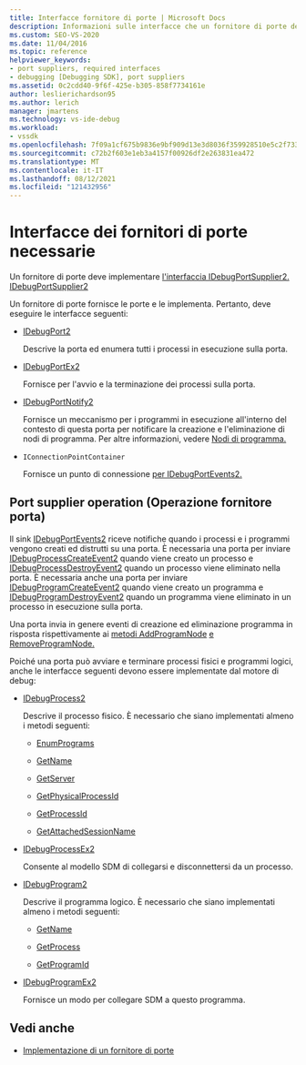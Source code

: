 ```yaml
---
title: Interfacce fornitore di porte | Microsoft Docs
description: Informazioni sulle interfacce che un fornitore di porte deve eseguire. Un fornitore di porte fornisce le porte e le implementa.
ms.custom: SEO-VS-2020
ms.date: 11/04/2016
ms.topic: reference
helpviewer_keywords:
- port suppliers, required interfaces
- debugging [Debugging SDK], port suppliers
ms.assetid: 0c2cdd40-9f6f-425e-b305-858f7734161e
author: leslierichardson95
ms.author: lerich
manager: jmartens
ms.technology: vs-ide-debug
ms.workload:
- vssdk
ms.openlocfilehash: 7f09a1cf675b9836e9bf909d13e3d8036f359928510e5c2f733701432e40a9fd
ms.sourcegitcommit: c72b2f603e1eb3a4157f00926df2e263831ea472
ms.translationtype: MT
ms.contentlocale: it-IT
ms.lasthandoff: 08/12/2021
ms.locfileid: "121432956"
---
```

# <a name="required-port-supplier-interfaces"></a>Interfacce dei fornitori di porte necessarie
Un fornitore di porte deve implementare [l'interfaccia IDebugPortSupplier2.](../../extensibility/debugger/reference/idebugportsupplier2.md) [IDebugPortSupplier2](../../extensibility/debugger/reference/idebugportsupplier2.md)

 Un fornitore di porte fornisce le porte e le implementa. Pertanto, deve eseguire le interfacce seguenti:

- [IDebugPort2](../../extensibility/debugger/reference/idebugport2.md)

  Descrive la porta ed enumera tutti i processi in esecuzione sulla porta.

- [IDebugPortEx2](../../extensibility/debugger/reference/idebugportex2.md)

  Fornisce per l'avvio e la terminazione dei processi sulla porta.

- [IDebugPortNotify2](../../extensibility/debugger/reference/idebugportnotify2.md)

  Fornisce un meccanismo per i programmi in esecuzione all'interno del contesto di questa porta per notificare la creazione e l'eliminazione di nodi di programma. Per altre informazioni, vedere [Nodi di programma.](../../extensibility/debugger/program-nodes.md)

- `IConnectionPointContainer`

  Fornisce un punto di connessione [per IDebugPortEvents2.](../../extensibility/debugger/reference/idebugportevents2.md)

## <a name="port-supplier-operation"></a>Port supplier operation (Operazione fornitore porta)
 Il sink [IDebugPortEvents2](../../extensibility/debugger/reference/idebugportevents2.md) riceve notifiche quando i processi e i programmi vengono creati ed distrutti su una porta. È necessaria una porta per inviare [IDebugProcessCreateEvent2](../../extensibility/debugger/reference/idebugprocesscreateevent2.md) quando viene creato un processo e [IDebugProcessDestroyEvent2](../../extensibility/debugger/reference/idebugprocessdestroyevent2.md) quando un processo viene eliminato nella porta. È necessaria anche una porta per inviare [IDebugProgramCreateEvent2](../../extensibility/debugger/reference/idebugprogramcreateevent2.md) quando viene creato un programma e [IDebugProgramDestroyEvent2](../../extensibility/debugger/reference/idebugprogramdestroyevent2.md) quando un programma viene eliminato in un processo in esecuzione sulla porta.

 Una porta invia in genere eventi di creazione ed eliminazione programma in risposta rispettivamente ai [metodi AddProgramNode](../../extensibility/debugger/reference/idebugportnotify2-addprogramnode.md) [e RemoveProgramNode.](../../extensibility/debugger/reference/idebugportnotify2-removeprogramnode.md)

 Poiché una porta può avviare e terminare processi fisici e programmi logici, anche le interfacce seguenti devono essere implementate dal motore di debug:

- [IDebugProcess2](../../extensibility/debugger/reference/idebugprocess2.md)

  Descrive il processo fisico. È necessario che siano implementati almeno i metodi seguenti:

  - [EnumPrograms](../../extensibility/debugger/reference/idebugprocess2-enumprograms.md)

  - [GetName](../../extensibility/debugger/reference/idebugprocess2-getname.md)

  - [GetServer](../../extensibility/debugger/reference/idebugprocess2-getserver.md)

  - [GetPhysicalProcessId](../../extensibility/debugger/reference/idebugprocess2-getphysicalprocessid.md)

  - [GetProcessId](../../extensibility/debugger/reference/idebugprocess2-getprocessid.md)

  - [GetAttachedSessionName](../../extensibility/debugger/reference/idebugprocess2-getattachedsessionname.md)

- [IDebugProcessEx2](../../extensibility/debugger/reference/idebugprocessex2.md)

  Consente al modello SDM di collegarsi e disconnettersi da un processo.

- [IDebugProgram2](../../extensibility/debugger/reference/idebugprogram2.md)

  Descrive il programma logico. È necessario che siano implementati almeno i metodi seguenti:

  - [GetName](../../extensibility/debugger/reference/idebugprogram2-getname.md)

  - [GetProcess](../../extensibility/debugger/reference/idebugprogram2-getprocess.md)

  - [GetProgramId](../../extensibility/debugger/reference/idebugprogram2-getprogramid.md)

- [IDebugProgramEx2](../../extensibility/debugger/reference/idebugprogramex2.md)

  Fornisce un modo per collegare SDM a questo programma.

## <a name="see-also"></a>Vedi anche
- [Implementazione di un fornitore di porte](../../extensibility/debugger/implementing-a-port-supplier.md)

